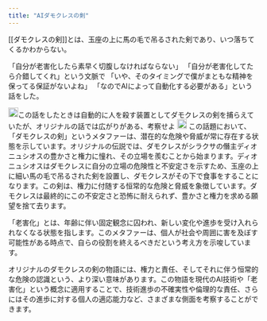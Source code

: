 ```yaml
---
title: "AIダモクレスの剣"
---
```


[[ダモクレスの剣]]とは、玉座の上に馬の毛で吊るされた剣であり、いつ落ちてくるかわからない。

「自分が老害化したら素早く切腹しなければならない」
「自分が老害化してたら介錯してくれ」という文脈で
「いや、そのタイミングで僕がまともな精神を保ってる保証がないよね」
「なのでAIによって自動化する必要がある」という話をした。

<img src='https://scrapbox.io/api/pages/nishio/nishio/icon' alt='nishio.icon' height="19.5"/>この話をしたときは自動的に人を殺す装置としてダモクレスの剣を捕らえていたが、オリジナルの話では広がりがある、考察せよ
<img src='https://scrapbox.io/api/pages/nishio/gpt/icon' alt='gpt.icon' height="19.5"/>
この話題において、「ダモクレスの剣」というメタファーは、潜在的な危険や脅威が常に存在する状態を示しています。オリジナルの伝説では、ダモクレスがシラクサの僭主ディオニュシオスの豊かさと権力に憧れ、その立場を羨むことから始まります。ディオニュシオスはダモクレスに自分の立場の危険性と不安定さを示すため、玉座の上に細い馬の毛で吊るされた剣を設置し、ダモクレスがその下で食事をすることになります。この剣は、権力に付随する恒常的な危険と脅威を象徴しています。ダモクレスは最終的にこの不安定さと恐怖に耐えられず、豊かさと権力を求める願望を捨て去ります。

「老害化」とは、年齢に伴い固定観念に囚われ、新しい変化や進歩を受け入れられなくなる状態を指します。このメタファーは、個人が社会や周囲に害を及ぼす可能性がある時点で、自らの役割を終えるべきだという考え方を示唆しています。

オリジナルのダモクレスの剣の物語には、権力と責任、そしてそれに伴う恒常的な危険の認識という、より深い意味があります。この物語を現代のAI技術や「老害化」という概念に適用することで、技術進歩の不確実性や倫理的な責任、さらにはその進歩に対する個人の適応能力など、さまざまな側面を考察することができます。